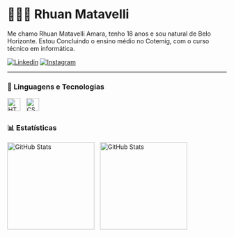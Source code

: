 # 👩🏻‍💻 Rhuan Matavelli

Me chamo Rhuan Matavelli Amara, tenho 18 anos e sou natural de Belo Horizonte. Estou Concluindo o ensino médio no Cotemig, com o curso técnico em informática.

[![Linkedin](https://img.shields.io/badge/LinkedIn-0077B5?style=for-the-badge&logo=linkedin&logoColor=white)](https://www.linkedin.com/in/rhuan-matavelli/)
[![Instagram](https://img.shields.io/badge/Instagram-E4405F?style=for-the-badge&logo=instagram&logoColor=white)](https://www.instagram.com/md.rhuan/)

---

### 🤖 Linguagens e Tecnologias

<img 
    align="left" 
    alt="HTML"
    title="HTML" 
    width="30px" 
    style="padding-right: 10px;" 
    src="https://cdn.jsdelivr.net/gh/devicons/devicon@latest/icons/html5/html5-original.svg" 
/>
<img 
    align="left" 
    alt="CSS" 
    title="CSS"
    width="30px" 
    style="padding-right: 10px;" 
    src="https://cdn.jsdelivr.net/gh/devicons/devicon@latest/icons/css3/css3-original.svg" 
/>

<br/>
<br/>

### 📊 Estatísticas

<p>
  <img 
    align="left" 
    alt="GitHub Stats" 
    height="200" 
    style="padding-right: 10px;" 
    src="https://github-readme-stats.vercel.app/api?username=MdRhuan&show_icons=true&theme=tokyonight&include_all_commits=true&locale=pt-br" 
  />

<img 
      align="left" 
      alt="GitHub Stats" 
      height="200" 
      src="https://github-readme-stats.vercel.app/api/top-langs/?username=MdRhuan&theme=tokyonight&layout=compact&custom_title=Tecnologias&langs_count=9" 
  />
</p>
